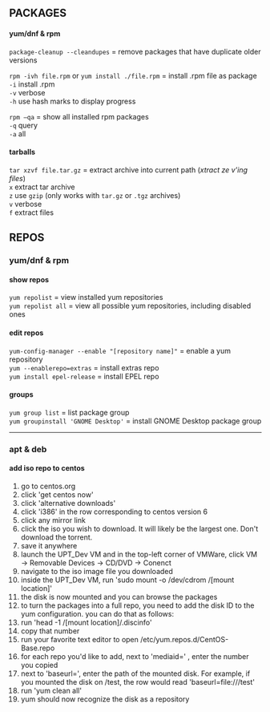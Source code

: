 
## PACKAGES

#### yum/dnf & rpm

`package-cleanup --cleandupes` = remove packages that have duplicate older versions

`rpm -ivh file.rpm` or `yum install ./file.rpm` = install .rpm file as package \
`-i` install .rpm \
`-v` verbose \
`-h` use hash marks to display progress

`rpm –qa` = show all installed rpm packages \
`-q` query \
`-a` all

#### tarballs

`tar xzvf file.tar.gz` = extract archive into current path (*xtract ze v'ing files*) \
`x` extract tar archive \
`z` use `gzip` (only works with `tar.gz` or `.tgz` archives) \
`v` verbose \
`f` extract files


## REPOS

### yum/dnf & rpm

#### show repos
`yum repolist` = view installed yum repositories \
`yum repolist all` = view all possible yum repositories, including disabled ones 

#### edit repos
`yum-config-manager --enable "[repository name]"` = enable a yum repository \
`yum --enablerepo=extras` = install extras repo \
`yum install epel-release` = install EPEL repo

#### groups
`yum group list` = list package group \
`yum groupinstall 'GNOME Desktop'` = install GNOME Desktop package group 

---
### apt & deb

#### add iso repo to centos
1. go to centos.org
1. click 'get centos now'
1. click 'alternative downloads'
1. click 'i386' in the row corresponding to centos version 6
1. click any mirror link
1. click the iso you wish to download. It will likely be the largest one. Don't download the torrent.
1. save it anywhere
1. launch the UPT_Dev VM and in the top-left corner of VMWare, click VM -> Removable Devices -> CD/DVD -> Conenct
1. navigate to the iso image file you downloaded
1. inside the UPT_Dev VM, run 'sudo mount -o /dev/cdrom /[mount location]'
1. the disk is now mounted and you can browse the packages
1. to turn the packages into a full repo, you need to add the disk ID to the yum configuration. you can do that as follows:
1. run 'head -1 /[mount location]/.discinfo'
1. copy that number
1. run your favorite text editor to open /etc/yum.repos.d/CentOS-Base.repo
1. for each repo you'd like to add, next to 'mediaid=' , enter the number you copied
1. next to 'baseurl=', enter the path of the mounted disk. For example, if you mounted the disk on /test, the row would read 'baseurl=file:///test'
1. run 'yum clean all'
1. yum should now recognize the disk as a repository
